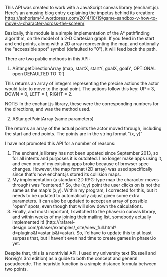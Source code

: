 
This API was created to work with a JavaScript canvas library (enchant.js). Here's an amusing blog entry explaining the impetus behind its creation: https://aphorism44.wordpress.com/2014/10/19/game-sandbox-v-how-to-move-a-character-across-the-screen/

Basically, this module is a simple implementation of the A* pathfinding algorithm, on the model of a 2-D Cartesian graph. If you feed in the start and end points, along with a 2D array representing the map, and optionally the "accessible spot" symbol (defaulted to "0"), it will feed back the path.

There are two public methods in this API:

1. AStar.getDirectionArray (map, startX, startY, goalX, goalY, OPTIONAL open DEFAULTED TO '0')

This returns an array of integers representing the precise actions the actor would take to move to the goal point. The actions follow this key: UP = 3, DOWN = 0, LEFT = 1, RIGHT = 2.

NOTE: In the enchant.js library, these were the corresponding numbers for the directions, and was the method used.

2. AStar.getPointArray (same parameters)

The returns an array of the actual points the actor moved through, including the start and end points. The points are in the string format "(x, y)"

I have not promoted this API for a number of reasons:

<ol>
<li>The enchant.js library has not been updated since September 2013, so for all intents and purposes it is outdated. I no longer make apps using it, and even one of my existing apps broke because of browser spec changes. However, the map format (2D array) was used specifically since that's how enchant.js stored its collision maps.</li>
<li>My implementation (a standard 2D RPG-type map the character moves through) was "centered." So, the (x,y) point the user clicks on is not the same as the map's (x,y). Within my program, I corrected for this, but it needs to be updated to automatically adjust given some extra parameters. It can also be updated to accept an array of possible "open" spots, even though that will slow down the calculations.</li>
<li>Finally, and most important, I switched to the phaser.io canvas library, and within weeks of my joining their mailing list, somebody actually implemented it! (http://rafarel-design.com/phaser/examples/_site/view_full.html?d=plugins&f=astar.js&t=astar). So, I'd have to update this to at least surpass that, but I haven't even had time to create games in phaser.io yet.</li>
</ol>

Despite that, this is a nontrivial API. I used my university text (Russell and Norvig's 3rd edition) as a guide to both the concept and general pseudocode. The heuristic function is a simple distance formula between two points.
